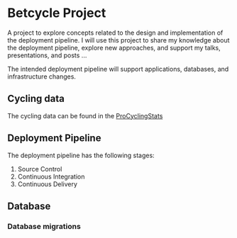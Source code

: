 # Betcycle Project

A project to explore concepts related to the design and implementation of the deployment pipeline. I will use this project to share my knowledge about the deployment pipeline, explore new approaches, and support my talks, presentations, and posts ... 

The intended deployment pipeline will support applications, databases, and infrastructure changes. 


## Cycling data

The cycling data can be found in the [ProCyclingStats](https://www.procyclingstats.com/)

## Deployment Pipeline

The deployment pipeline has the following stages:

1. Source Control
2. Continuous Integration
3. Continuous Delivery

## Database

### Database migrations 
